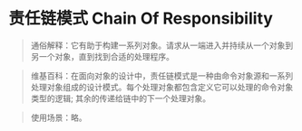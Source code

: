 # 责任链模式 Chain Of Responsibility

> 通俗解释：它有助于构建一系列对象。请求从一端进入并持续从一个对象到另一个对象，直到找到合适的处理程序。

> 维基百科：在面向对象的设计中，责任链模式是一种由命令对象源和一系列处理对象组成的设计模式。每个处理对象都包含定义它可以处理的命令对象类型的逻辑; 其余的传递给链中的下一个处理对象。

> 使用场景：略。
